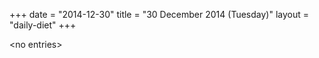 +++
date = "2014-12-30"
title = "30 December 2014 (Tuesday)"
layout = "daily-diet"
+++

\<no entries\>